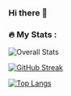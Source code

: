 ### Hi there 👋
### :fire: My Stats :
![Overall Stats](https://github-readme-stats.vercel.app/api?username=iamcrjones&count_private=true&show_icons=true&hide=contribs&theme=radical)

[![GitHub Streak](http://github-readme-streak-stats.herokuapp.com?user=iamcrjones&theme=dark&background=000000)](https://git.io/streak-stats)

[![Top Langs](https://github-readme-stats.vercel.app/api/top-langs/?username=iamcrjones&layout=compact&theme=vision-friendly-dark)](https://github.com/anuraghazra/github-readme-stats)


<!--
**iamcrjones/iamcrjones** is a ✨ _special_ ✨ repository because its `README.md` (this file) appears on your GitHub profile.

Here are some ideas to get you started:

- 🔭 I’m currently working on ...
- 🌱 I’m currently learning ...
- 👯 I’m looking to collaborate on ...
- 🤔 I’m looking for help with ...
- 💬 Ask me about ...
- 📫 How to reach me: ...
- 😄 Pronouns: ...
- ⚡ Fun fact: ...
-->
